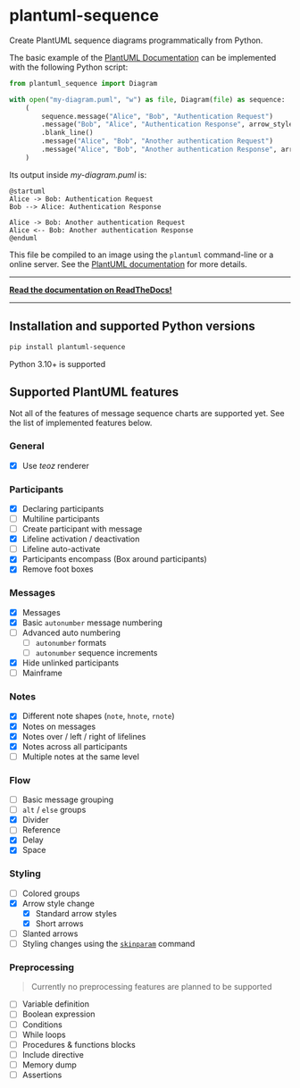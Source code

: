 # plantuml-sequence

Create PlantUML sequence diagrams programmatically from Python.

The basic example of the [PlantUML Documentation](https://plantuml.com/sequence-diagram) can be implemented with the
following Python script:

``` python
from plantuml_sequence import Diagram

with open("my-diagram.puml", "w") as file, Diagram(file) as sequence:
    (
        sequence.message("Alice", "Bob", "Authentication Request")
        .message("Bob", "Alice", "Authentication Response", arrow_style="-->")
        .blank_line()
        .message("Alice", "Bob", "Another authentication Request")
        .message("Alice", "Bob", "Another authentication Response", arrow_style="<--")
    )

```

Its output inside *my-diagram.puml* is:

``` puml
@startuml
Alice -> Bob: Authentication Request
Bob --> Alice: Authentication Response

Alice -> Bob: Another authentication Request
Alice <-- Bob: Another authentication Response
@enduml
```

This file be compiled to an image using the `plantuml` command-line or a online server. See the
[PlantUML documentation](https://plantuml.com/starting) for more details.

---

**[Read the documentation on ReadTheDocs!](https://plantuml-sequence.readthedocs.io/)**

---

## Installation and supported Python versions

```sh
pip install plantuml-sequence
```

Python 3.10+ is supported

## Supported PlantUML features

Not all of the features of message sequence charts are supported yet. See the list of implemented features below.

### General

* [x] Use *teoz* renderer

### Participants

* [x] Declaring participants
* [ ] Multiline participants
* [ ] Create participant with message
* [x] Lifeline activation / deactivation
* [ ] Lifeline auto-activate
* [x] Participants encompass (Box around participants)
* [x] Remove foot boxes

### Messages

* [x] Messages
* [x] Basic `autonumber` message numbering
* [ ] Advanced auto numbering
  * [ ] `autonumber` formats
  * [ ] `autonumber` sequence increments
* [x] Hide unlinked participants
* [ ] Mainframe

### Notes

* [x] Different note shapes (`note`, `hnote`, `rnote`)
* [x] Notes on messages
* [x] Notes over / left / right of lifelines
* [x] Notes across all participants
* [ ] Multiple notes at the same level

### Flow

* [ ] Basic message grouping
* [ ] `alt` / `else` groups
* [x] Divider
* [ ] Reference
* [x] Delay
* [x] Space

### Styling

* [ ] Colored groups
* [x] Arrow style change
  * [x] Standard arrow styles
  * [x] Short arrows
* [ ] Slanted arrows
* [ ] Styling changes using the [`skinparam`](https://plantuml.com/skinparam) command

### Preprocessing

> Currently no preprocessing features are planned to be supported

* [ ] Variable definition
* [ ] Boolean expression
* [ ] Conditions
* [ ] While loops
* [ ] Procedures & functions blocks
* [ ] Include directive
* [ ] Memory dump
* [ ] Assertions
